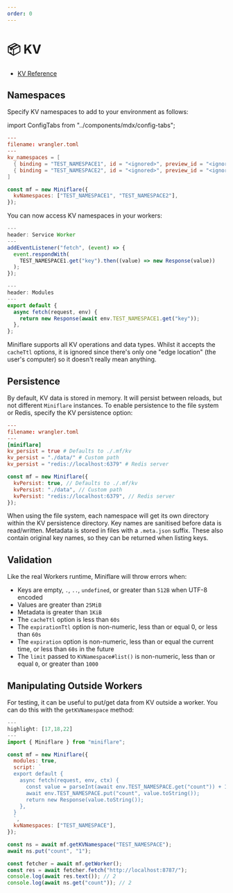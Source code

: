 ```yaml
---
order: 0
---
```


# 📦 KV

- [KV Reference](https://developers.cloudflare.com/workers/runtime-apis/kv)

## Namespaces

Specify KV namespaces to add to your environment as follows:

import ConfigTabs from "../components/mdx/config-tabs";

<ConfigTabs>

```toml
---
filename: wrangler.toml
---
kv_namespaces = [
  { binding = "TEST_NAMESPACE1", id = "<ignored>", preview_id = "<ignored>" },
  { binding = "TEST_NAMESPACE2", id = "<ignored>", preview_id = "<ignored>" }
]
```

```js
const mf = new Miniflare({
  kvNamespaces: ["TEST_NAMESPACE1", "TEST_NAMESPACE2"],
});
```

</ConfigTabs>

You can now access KV namespaces in your workers:

```js
---
header: Service Worker
---
addEventListener("fetch", (event) => {
  event.respondWith(
    TEST_NAMESPACE1.get("key").then((value) => new Response(value))
  );
});
```

```js
---
header: Modules
---
export default {
  async fetch(request, env) {
    return new Response(await env.TEST_NAMESPACE1.get("key"));
  },
};
```

Miniflare supports all KV operations and data types. Whilst it accepts the
`cacheTtl` options, it is ignored since there's only one "edge location" (the
user's computer) so it doesn't really mean anything.

## Persistence

By default, KV data is stored in memory. It will persist between reloads, but
not different `Miniflare` instances. To enable persistence to
the file system or Redis, specify the KV persistence option:

<ConfigTabs>

```toml
---
filename: wrangler.toml
---
[miniflare]
kv_persist = true # Defaults to ./.mf/kv
kv_persist = "./data/" # Custom path
kv_persist = "redis://localhost:6379" # Redis server
```

```js
const mf = new Miniflare({
  kvPersist: true, // Defaults to ./.mf/kv
  kvPersist: "./data", // Custom path
  kvPersist: "redis://localhost:6379", // Redis server
});
```

</ConfigTabs>

When using the file system, each namespace will get its own directory within the
KV persistence directory. Key names are sanitised before data is read/written.
Metadata is stored in files with a `.meta.json` suffix. These also contain
original key names, so they can be returned when listing keys.

## Validation

Like the real Workers runtime, Miniflare will throw errors when:

- Keys are empty, `.`, `..`, `undefined`, or greater than `512B` when UTF-8
  encoded
- Values are greater than `25MiB`
- Metadata is greater than `1KiB`
- The `cacheTtl` option is less than `60s`
- The `expirationTtl` option is non-numeric, less than or equal 0, or less than
  `60s`
- The `expiration` option is non-numeric, less than or equal the current time,
  or less than `60s` in the future
- The `limit` passed to `KVNamespace#list()` is non-numeric, less than or equal
  `0`, or greater than `1000`

## Manipulating Outside Workers

For testing, it can be useful to put/get data from KV outside a worker. You can
do this with the `getKVNamespace` method:

```js
---
highlight: [17,18,22]
---
import { Miniflare } from "miniflare";

const mf = new Miniflare({
  modules: true,
  script: `
  export default {
    async fetch(request, env, ctx) {
      const value = parseInt(await env.TEST_NAMESPACE.get("count")) + 1;
      await env.TEST_NAMESPACE.put("count", value.toString());
      return new Response(value.toString());
    },
  }
  `,
  kvNamespaces: ["TEST_NAMESPACE"],
});

const ns = await mf.getKVNamespace("TEST_NAMESPACE");
await ns.put("count", "1");

const fetcher = await mf.getWorker();
const res = await fetcher.fetch("http://localhost:8787/");
console.log(await res.text()); // 2
console.log(await ns.get("count")); // 2
```
